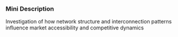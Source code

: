 ### Mini Description

Investigation of how network structure and interconnection patterns influence market accessibility and competitive dynamics
